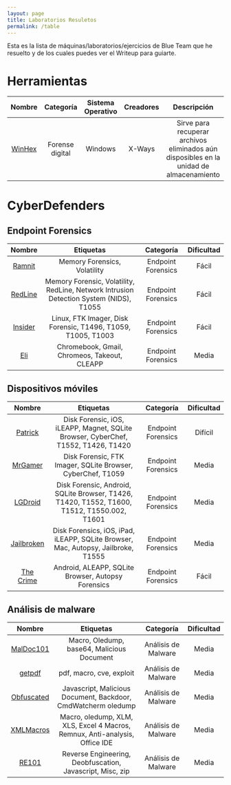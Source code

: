 ```yaml
---
layout: page
title: Laboratorios Resuletos
permalink: /table
---
```


Esta es la lista de máquinas/laboratorios/ejercicios de Blue Team que he resuelto y de los cuales puedes ver el Writeup para guiarte.


# Herramientas

|Nombre|Categoría|Sistema Operativo|Creadores|Descripción|
|:----:|:-------:|:---------------:|:-------:|:---------:|
|[WinHex](https://sokratica.github.io/sokratica/winhex)|Forense digital|Windows|X-Ways|Sirve para recuperar archivos eliminados aún disposibles en la unidad de almacenamiento|



# CyberDefenders

## Endpoint Forensics

|Nombre|Etiquetas|Categoría|Dificultad|
|:----:|:-------:|:-------:|:--------:|
|[Ramnit](https://sokratica.github.io/sokratica/ramnitCD)|Memory Forensics, Volatility|Endpoint Forensics|Fácil|
|[RedLine](https://sokratica.github.io/sokratica/redilneCD)|Memory Forensic, Volatility, RedLine, Network Intrusion Detection System (NIDS), T1055|Endpoint Forensics|Fácil|
|[Insider](https://sokratica.github.io/sokratica/insiderCD)|Linux, FTK Imager, Disk Forensic, T1496, T1059, T1005, T1003|Endpoint Forensics|Fácil|
|[Eli](https://sokratica.github.io/sokratica/WU_Eli_cyberd)|Chromebook, Gmail, Chromeos, Takeout, CLEAPP|Endpoint Forensics|Media|


## Dispositivos móviles

|Nombre|Etiquetas|Categoría|Dificultad|
|:----:|:-------:|:-------:|:--------:|
|[Patrick](https://sokratica.github.io/sokratica/patrick)|Disk Forensic, iOS, iLEAPP, Magnet, SQLite Browser, CyberChef, T1552, T1426, T1420|Endpoint Forensics|Difícil|
|[MrGamer](https://sokratica.github.io/sokratica/MrGamer)|Disk Forensic, FTK Imager, SQLite Browser, CyberChef, T1059|Endpoint Forensics|Media|
|[LGDroid](https://sokratica.github.io/sokratica/LGDroid)|Disk Forensic, Android, SQLite Browser, T1426, T1420, T1552, T1600, T1512, T1550.002, T1601|Endpoint Forensics|Media|
|[Jailbroken](https://sokratica.github.io/sokratica/jailbroken)|Disk Forensics, iOS, iPad, iLEAPP, SQLite Browser, Mac, Autopsy, Jailbroke, T1555|Endpoint Forensics|Media|
|[The Crime](https://sokratica.github.io/sokratica/CDTheCrime)|Android, ALEAPP, SQLite Browser, Autopsy Forensics|Endpoint Forensics|Fácil|


## Análisis de malware

|Nombre|Etiquetas|Categoría|Dificultad|
|:----:|:-------:|:-------:|:--------:|
|[MalDoc101](https://sokratica.github.io/sokratica/WU_maldoc101_cyberd)|Macro, Oledump, base64, Malicious Document|Análisis de Malware|Media|
|[getpdf](https://sokratica.github.io/sokratica/WU_getpdf_cyberd)|pdf, macro, cve, exploit|Análisis de Malware|Media|
|[Obfuscated](https://sokratica.github.io/sokratica/WU_obfuscated_cyberd)|Javascript, Malicious Document, Backdoor, CmdWatcherm oledump|Análisis de Malware|Media|
|[XMLMacros](https://sokratica.github.io/sokratica/WU_xlmMacros)|Macro, oledump, XLM, XLS, Excel 4 Macros, Remnux, Anti-analysis, Office IDE|Análisis de Malware|Media|
|[RE101](https://sokratica.github.io/sokratica/re101)|Reverse Engineering, Deobfuscation, Javascript, Misc, zip|Análisis de Malware|Media|
